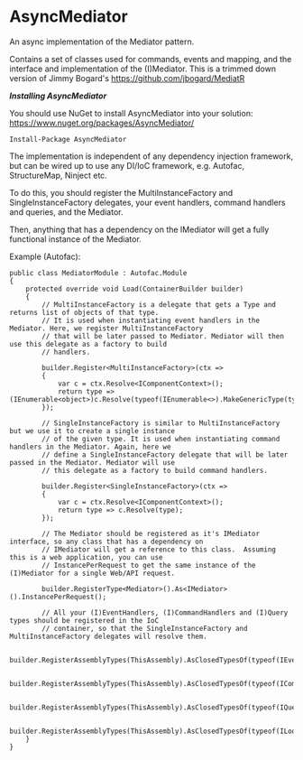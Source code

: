 # AsyncMediator

An async implementation of the Mediator pattern.

Contains a set of classes used for commands, events and mapping, and the interface and implementation of the (I)Mediator. This is a trimmed down version of Jimmy Bogard's https://github.com/jbogard/MediatR

***Installing AsyncMediator***

You should use NuGet to install AsyncMediator into your solution: https://www.nuget.org/packages/AsyncMediator/

```
Install-Package AsyncMediator
```

The implementation is independent of any dependency injection framework, but can be wired up to use any DI/IoC framework, e.g. Autofac, StructureMap, Ninject etc.

To do this, you should register the MultiInstanceFactory and SingleInstanceFactory delegates, your event handlers, command handlers and queries, and the Mediator.

Then, anything that has a dependency on the IMediator will get a fully functional instance of the Mediator.

Example (Autofac):

    public class MediatorModule : Autofac.Module
    {
        protected override void Load(ContainerBuilder builder)
        {
            // MultiInstanceFactory is a delegate that gets a Type and returns list of objects of that type.
            // It is used when instantiating event handlers in the Mediator. Here, we register MultiInstanceFactory
            // that will be later passed to Mediator. Mediator will then use this delegate as a factory to build 
            // handlers.

            builder.Register<MultiInstanceFactory>(ctx =>
            {
                var c = ctx.Resolve<IComponentContext>();
                return type => (IEnumerable<object>)c.Resolve(typeof(IEnumerable<>).MakeGenericType(type));
            });

            // SingleInstanceFactory is similar to MultiInstanceFactory but we use it to create a single instance 
            // of the given type. It is used when instantiating command handlers in the Mediator. Again, here we 
            // define a SingleInstanceFactory delegate that will be later passed in the Mediator. Mediator will use
            // this delegate as a factory to build command handlers.

            builder.Register<SingleInstanceFactory>(ctx =>
            {
                var c = ctx.Resolve<IComponentContext>();
                return type => c.Resolve(type);
            });

            // The Mediator should be registered as it's IMediator interface, so any class that has a dependency on
            // IMediator will get a reference to this class.  Assuming this is a web application, you can use
            // InstancePerRequest to get the same instance of the (I)Mediator for a single Web/API request.

            builder.RegisterType<Mediator>().As<IMediator>().InstancePerRequest();

            // All your (I)EventHandlers, (I)CommandHandlers and (I)Query types should be registered in the IoC
            // container, so that the SingleInstanceFactory and MultiInstanceFactory delegates will resolve them.

            builder.RegisterAssemblyTypes(ThisAssembly).AsClosedTypesOf(typeof(IEventHandler<>));

            builder.RegisterAssemblyTypes(ThisAssembly).AsClosedTypesOf(typeof(ICommandHandler<>));

            builder.RegisterAssemblyTypes(ThisAssembly).AsClosedTypesOf(typeof(IQuery<,>));

            builder.RegisterAssemblyTypes(ThisAssembly).AsClosedTypesOf(typeof(ILookupQuery<>));
        }
    }
